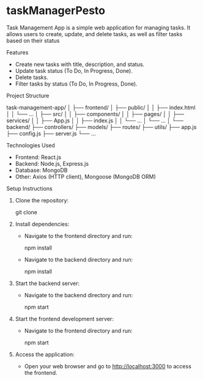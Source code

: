 # taskManagerPesto
Task Management App is a simple web application for managing tasks. It allows users to create, update, and delete tasks, as well as filter tasks based on their status

Features

- Create new tasks with title, description, and status.
- Update task status (To Do, In Progress, Done).
- Delete tasks.
- Filter tasks by status (To Do, In Progress, Done).

 Project Structure


task-management-app/
│
├── frontend/
│   ├── public/
│   │   ├── index.html
│   │   └── ...
│   ├── src/
│   │   ├── components/
│   │   ├── pages/
│   │   ├── services/
│   │   ├── App.js
│   │   ├── index.js
│   │   └── ...
│   └── ...
│
└── backend/
    ├── controllers/
    ├── models/
    ├── routes/
    ├── utils/
    ├── app.js
    ├── config.js
    ├── server.js
    └── ...


 Technologies Used

- Frontend: React.js
- Backend: Node.js, Express.js
- Database: MongoDB
- Other: Axios (HTTP client), Mongoose (MongoDB ORM)

 Setup Instructions

1. Clone the repository:
  
   git clone <repository-url>
   

2. Install dependencies:
   - Navigate to the frontend directory and run:
    
     npm install
     
   - Navigate to the backend directory and run:
   
     npm install
    

3. Start the backend server:
   - Navigate to the backend directory and run:
    
     npm start
     

4. Start the frontend development server:
   - Navigate to the frontend directory and run:
  
     npm start
   

5. Access the application:
   - Open your web browser and go to <http://localhost:3000> to access the frontend.


